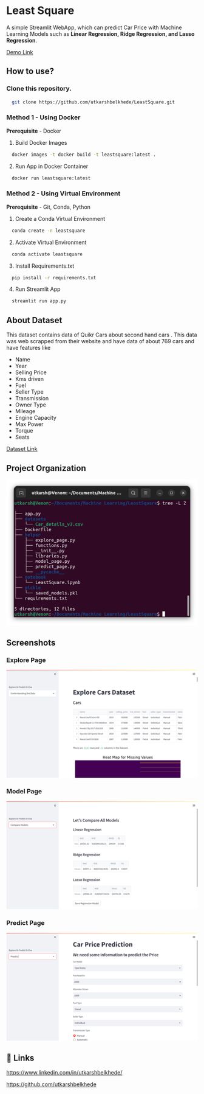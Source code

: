 
# Least Square

A simple Streamlit WebApp, which can predict Car Price with Machine Learning Models such as **Linear Regression, Ridge Regression, and Lasso Regression**.

[Demo Link](https://least2.herokuapp.com/)

## How to use?
### Clone this repository.
```bash
  git clone https://github.com/utkarshbelkhede/LeastSquare.git
```
### Method 1 - Using Docker
**Prerequisite** - Docker

1. Build Docker Images
```bash
  docker images -t docker build -t leastsquare:latest .
```
2. Run App in Docker Container
```bash
  docker run leastsquare:latest
```
### Method 2 - Using Virtual Environment
**Prerequisite** - Git, Conda, Python
1. Create a Conda Virtual Environment
```bash
  conda create -n leastsquare
```
2. Activate Virtual Environment
```bash
  conda activate leastsquare
```
3. Install Requirements.txt
```bash
  pip install -r requirements.txt
```
4. Run Streamlit App
```bash
  streamlit run app.py
```

## About Dataset


This dataset contains data of Quikr Cars about second hand cars . This data was web scrapped from their website and have data of about 769 cars and have features like

- Name
- Year
- Selling Price
- Kms driven
- Fuel
- Seller Type
- Transmission
- Owner Type
- Mileage
- Engine Capacity
- Max Power
- Torque
- Seats

[Dataset Link](https://drive.google.com/file/d/1vZydeaBIGP1nKJF3oyBlIntvZ8oPje-Q/view?usp=sharing)

## Project Organization
![Tree](images/Tree.png)

## Screenshots

### Explore Page

![Explore Page](images/Explore_page.png)

### Model Page

![Model Page](images/Models_page.png)

### Predict Page

![Predict Page](images/Prediction_page.png)

## 🔗 Links

https://www.linkedin.com/in/utkarshbelkhede/

https://github.com/utkarshbelkhede